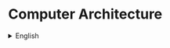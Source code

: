 # Computer Architecture

<details>
  <summary>English</summary>
  
  ### Materials
- [CS301 Computer Architecture](https://learn.saylor.org/course/view.php?id=71)
- [Introduction to Computer Architecture](http://people.cs.ksu.edu/~schmidt/300s05/Lectures/ArchNotes/arch.html) good resource
- [Geeks for Geeks](https://www.geeksforgeeks.org/computer-organization-and-architecture-tutorials/)
- [Computer Architecture Course](https://www.studytonight.com/computer-architecture/)
- [How a CPU Works](https://www.youtube.com/watch?v=cNN_tTXABUA)
- [Principles of Computer Architecture](https://theswissbay.ch/pdf/Gentoomen%20Library/Computer%20Architecture/Principles%20of%20Computer%20Architecture%20-%201999.pdf) 1999
- [Advanced Computer Architecture](https://cs.baylor.edu/~maurer/aida/courses/archintro.pdf) important advanced concepts
- [Jim Keller: Moore's Law, Microprocessors, Abstractions, and First Principles](https://www.youtube.com/watch?v=Nb2tebYAaOA) (very interesting discussion)
</details>
